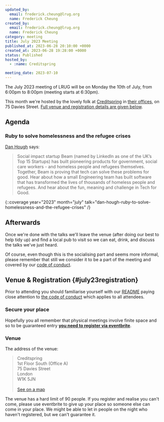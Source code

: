 ```yaml
---
updated_by:
  email: frederick.cheung@lrug.org
  name: Frederick Cheung
created_by:
  email: frederick.cheung@lrug.org
  name: Frederick Cheung
category: meeting
title: July 2023 Meeting
published_at: 2023-06-28 20:10:00 +0000
created_at: 2023-06-28 19:28:00 +0000
status: Published
hosted_by:
  - :name: Creditspring

meeting_date: 2023-07-10
---
```


The July 2023 meeting of LRUG will be on Monday the 10th of
July, from 6:00pm to 8:00pm (meeting starts at 6:30pm).

This month we're hosted by the lovely folk at [Creditspring](https://www.creditspring.co.uk) in [their offices][cs-venue], on 75 Davies Street. [Full venue and registration details are given below](#july23registration).

## Agenda

### Ruby to solve homelessness and the refugee crises

[Dan Hough](http://beam.org/) says:

> Social impact startup Beam (named by LinkedIn as one of the UK’s Top 15
> Startups) has built pioneering products for government, social care workers -
> and homeless people and refugees themselves. Together, Beam is proving that
> tech can solve these problems for good. Hear about how a small Engineering
> team has built software that has transformed the lives of thousands of
> homeless people and refugees. And hear about the fun, meaning and challenge in
> Tech for Good.


{::coverage year="2023" month="july" talk="dan-hough-ruby-to-solve-homelessness-and-the-refugee-crises" /}

## Afterwards

Once we're done with the talks we'll leave the venue (after doing our best
to help tidy up) and find a local pub to visit so we can eat, drink, and
discuss the talks we've just heard.

Of course, even though this is the socialising part and seems more
informal, please remember that still we consider it to be a part of the
meeting and covered by our [code of
conduct](http://readme.lrug.org/#code-of-conduct).

## Venue & Registration {#july23registration}

Prior to attending you should familiarise yourself with our
[README](http://readme.lrug.org/) paying close attention to [the code of
conduct](http://readme.lrug.org/#code-of-conduct) which applies to all
attendees.

### Secure your place

Hopefully you all remember that physical meetings involve finite space and so to be guaranteed entry **[you need to register via eventbrite][july-2023-eventbrite]**.

### Venue

The address of the venue:

> Creditspring<br/>1st Floor South (Office A)<br/>75 Davies Street<br/>London<br/>W1K 5JN<br/><br/>[See on a map][cs-venue]

The venue has a hard limit of 90 people.  If you register and realise you
can't come, please use eventbrite to give up your place so someone else can
come in your place.  We might be able to let in people on the night who haven't
registered, but we can't guarantee it.

[cs-venue]: https://goo.gl/maps/b8QUR49fBrpNb1aG8
[july-2023-eventbrite]: https://www.eventbrite.com/e/london-ruby-user-group-july-2023-meeting-tickets-668292700457
